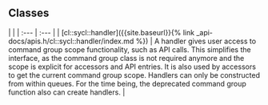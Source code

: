 ---
---
## Classes

   |   |
| :--- | :--- |
| [cl::sycl::handler]({{site.baseurl}}{% link _api-docs/apis.h/cl::sycl::handler/index.md %}) | A handler gives user access to command group scope functionality, such as API calls. This simplifies the interface, as the command group class is not required anymore and the scope is explicit for accessors and API entries. It is also used by accessors to get the current command group scope. Handlers can only be constructed from within queues. For the time being, the deprecated command group function also can create handlers. |

